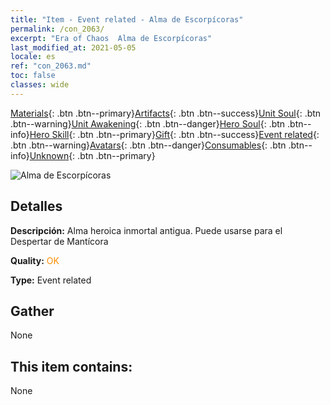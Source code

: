 ```yaml
---
title: "Item - Event related - Alma de Escorpícoras"
permalink: /con_2063/
excerpt: "Era of Chaos  Alma de Escorpícoras"
last_modified_at: 2021-05-05
locale: es
ref: "con_2063.md"
toc: false
classes: wide
---
```

 [Materials](/ItemsES/){: .btn .btn--primary}[Artifacts](/ItemsES/Artifacts/){: .btn .btn--success}[Unit Soul](/ItemsES/UnitSoul/){: .btn .btn--warning}[Unit Awakening](/ItemsES/UnitAwakening/){: .btn .btn--danger}[Hero Soul](/ItemsES/HeroSoul/){: .btn .btn--info}[Hero Skill](/ItemsES/HeroSkill/){: .btn .btn--primary}[Gift](/ItemsES/Gift/){: .btn .btn--success}[Event related](/ItemsES/Events/){: .btn .btn--warning}[Avatars](/ItemsES/Avatars/){: .btn .btn--danger}[Consumables](/ItemsES/Consumables/){: .btn .btn--info}[Unknown](/ItemsES/Unknown/){: .btn .btn--primary}

 ![Alma de Escorpícoras](/images/t/juexing_706.jpg)

## Detalles
 **Descripción:** Alma heroica inmortal antigua. Puede usarse para el Despertar de Mantícora

 **Quality:** <span style="color: #FF8C00">OK</span>

 **Type:** Event related

## Gather

  None

## This item contains:

  None

